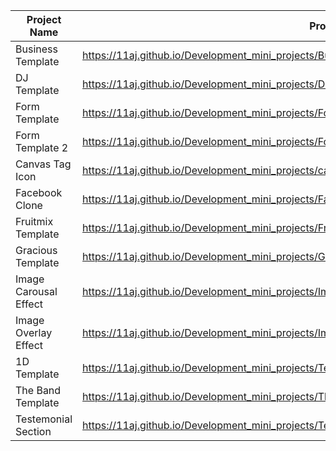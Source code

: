 | Project Name          | Project View Link |
| ----------------------| ------------------|
| Business Template     | https://11aj.github.io/Development_mini_projects/Business%20Template/index.html                           |
| DJ Template           | https://11aj.github.io/Development_mini_projects/DJ%20Template/index.html                                 |
| Form Template         | https://11aj.github.io/Development_mini_projects/Form%20Template/index.html                               |
| Form Template 2       | https://11aj.github.io/Development_mini_projects/Form%20Template%202/index.html                           |
| Canvas Tag Icon       | https://11aj.github.io/Development_mini_projects/canvas%20tag/index.html                                  |
| Facebook Clone        | https://11aj.github.io/Development_mini_projects/Facebook%20Clone/index.html                              |
| Fruitmix Template     | https://11aj.github.io/Development_mini_projects/Fruitmix%20Template/index.html                           |
| Gracious Template     | https://11aj.github.io/Development_mini_projects/Gracious/index.html                                      |
| Image Carousal Effect | https://11aj.github.io/Development_mini_projects/Image%20Carousel/ok.html                                 |
| Image Overlay Effect  | https://11aj.github.io/Development_mini_projects/Image%20Overlay%20effect/Image%20Overlay%20Effect.html   |
| 1D Template           | https://11aj.github.io/Development_mini_projects/Template%201D/index.html                                 |
| The Band Template     | https://11aj.github.io/Development_mini_projects/The%20Band/The%20Band.html                              |
| Testemonial Section   | https://11aj.github.io/Development_mini_projects/Testemonial%20Section%20Via%20Grid/index.html           |
